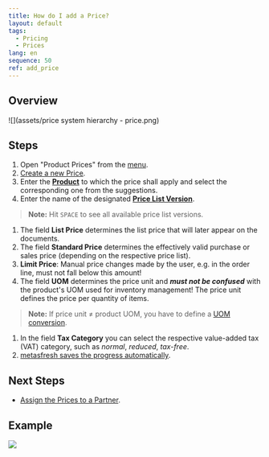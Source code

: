 ```yaml
---
title: How do I add a Price?
layout: default
tags:
  - Pricing
  - Prices
lang: en
sequence: 50
ref: add_price
---
```


## Overview
![](assets/price system hierarchy - price.png)

## Steps
1. Open "Product Prices" from the [menu](Menu).
1. [Create a new Price](New_Record_Window).
1. Enter the **[Product](NewProduct)** to which the price shall apply and select the corresponding one from the suggestions.
1. Enter the name of the designated **[Price List Version](Add_price-list-version)**.
 >**Note:** Hit `SPACE` to see all available price list versions.

1. The field **List Price** determines the list price that will later appear on the documents.
1. The field **Standard Price** determines the effectively valid purchase or sales price (depending on the respective price list).
1. **Limit Price**: Manual price changes made by the user, e.g. in the order line, must not fall below this amount!
1. The field **UOM** determines the price unit and ***must not be confused*** with the product's UOM used for inventory management! The price unit defines the price per quantity of items.
 >**Note:** If price unit ≠ product UOM, you have to define a [UOM conversion](Convert_UOMs).

1. In the field **Tax Category** you can select the respective value-added tax (VAT) category, such as *normal*, *reduced*, *tax-free*.
1. [metasfresh saves the progress automatically](Saveindicator).

## Next Steps
- [Assign the Prices to a Partner](Assign_prices_to_partner).

## Example
![](assets/Add_Price.gif)
